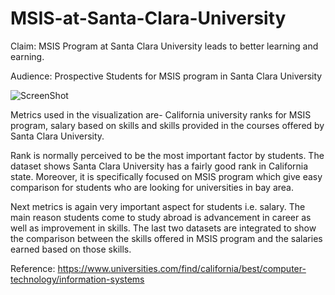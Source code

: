 # MSIS-at-Santa-Clara-University


Claim: MSIS Program at Santa Clara University leads to better learning and earning.

Audience: Prospective Students for MSIS program in Santa Clara University

![ScreenShot](https://user-images.githubusercontent.com/32226479/32692805-c081a030-c6d3-11e7-9d45-b9c75420a963.png)

Metrics used in the visualization are- California university ranks for MSIS program, salary based on skills and skills provided in the courses offered by Santa Clara University. 

Rank is normally perceived to be the most important factor by students. The dataset shows Santa Clara University has a fairly good rank in California state. Moreover, it is specifically focused on MSIS program which give easy comparison for students who are looking for universities in bay area.


Next metrics is again very important aspect for students i.e. salary. The main reason students come to study abroad is advancement in career as well as improvement in skills. 
The last two datasets are integrated to show the comparison between the skills offered in MSIS program and the salaries earned based on those skills.

Reference: https://www.universities.com/find/california/best/computer-technology/information-systems
